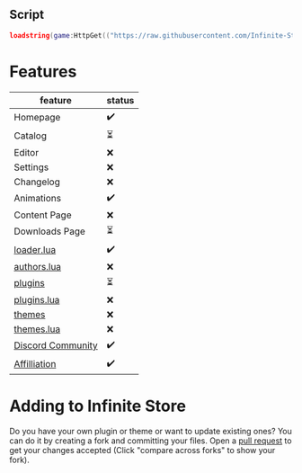 ## Script
```lua
loadstring(game:HttpGet(("https://raw.githubusercontent.com/Infinite-Store/Infinite-Store/main/main.lua"), true))()
```

# Features
feature|status
------|-------
Homepage|✔️
Catalog|⏳
Editor|❌
Settings|❌
Changelog|❌
Animations|✔️
Content Page|❌
Downloads Page|⏳
[loader.lua](loader.lua)|✔️
[authors.lua](authors.lua)|❌
[plugins](https://github.com/Infinite-Store/Infinite-Store/tree/main/plugins)|⏳
[plugins.lua](plugins.lua)|❌
[themes](https://github.com/Infinite-Store/Infinite-Store/tree/main/themes)|❌
[themes.lua](themes.lua)|❌
[Discord Community](https://discord.gg/infinitestore)|✔️
[Affilliation](https://discord.gg/wJACBEA8PF)|✔️
# Adding to Infinite Store
Do you have your own plugin or theme or want to update existing ones? You can do it by creating a fork and committing your files. Open a [pull request](https://github.com/Infinite-Store/Infinite-Store/compare) to get your changes accepted (Click "compare across forks" to show your fork).
